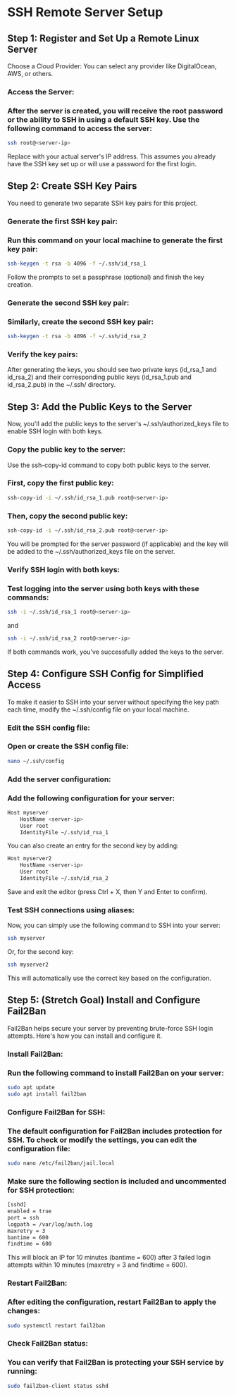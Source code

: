 # SSH Remote Server Setup
## Step 1: Register and Set Up a Remote Linux Server

Choose a Cloud Provider:
You can select any provider like DigitalOcean, AWS, or others.

### Access the Server:

### After the server is created, you will receive the root password or the ability to SSH in using a default SSH key. Use the following command to access the server:
```sh
ssh root@<server-ip>
```
Replace <server-ip> with your actual server's IP address. This assumes you already have the SSH key set up or will use a password for the first login.

## Step 2: Create SSH Key Pairs

You need to generate two separate SSH key pairs for this project.

### Generate the first SSH key pair:

### Run this command on your local machine to generate the first key pair:
```sh
ssh-keygen -t rsa -b 4096 -f ~/.ssh/id_rsa_1
```
Follow the prompts to set a passphrase (optional) and finish the key creation.

### Generate the second SSH key pair:

### Similarly, create the second SSH key pair:
```sh
ssh-keygen -t rsa -b 4096 -f ~/.ssh/id_rsa_2
```
### Verify the key pairs:

After generating the keys, you should see two private keys (id_rsa_1 and id_rsa_2) and their corresponding public keys (id_rsa_1.pub and id_rsa_2.pub) in the ~/.ssh/ directory.

## Step 3: Add the Public Keys to the Server

Now, you'll add the public keys to the server's ~/.ssh/authorized_keys file to enable SSH login with both keys.

### Copy the public key to the server:

Use the ssh-copy-id command to copy both public keys to the server.

### First, copy the first public key:
```sh
ssh-copy-id -i ~/.ssh/id_rsa_1.pub root@<server-ip>
```
### Then, copy the second public key:
```sh
ssh-copy-id -i ~/.ssh/id_rsa_2.pub root@<server-ip>
```
You will be prompted for the server password (if applicable) and the key will be added to the ~/.ssh/authorized_keys file on the server.

### Verify SSH login with both keys:

### Test logging into the server using both keys with these commands:
```sh
ssh -i ~/.ssh/id_rsa_1 root@<server-ip>
```
and
```sh
ssh -i ~/.ssh/id_rsa_2 root@<server-ip>
```
If both commands work, you've successfully added the keys to the server.

## Step 4: Configure SSH Config for Simplified Access

To make it easier to SSH into your server without specifying the key path each time, modify the ~/.ssh/config file on your local machine.

### Edit the SSH config file:

### Open or create the SSH config file:
```sh
nano ~/.ssh/config
```
### Add the server configuration:

### Add the following configuration for your server:
```sh
Host myserver
    HostName <server-ip>
    User root
    IdentityFile ~/.ssh/id_rsa_1
```
You can also create an entry for the second key by adding:
```sh
Host myserver2
    HostName <server-ip>
    User root
    IdentityFile ~/.ssh/id_rsa_2
```
Save and exit the editor (press Ctrl + X, then Y and Enter to confirm).

### Test SSH connections using aliases:

Now, you can simply use the following command to SSH into your server:
```sh
ssh myserver
```
Or, for the second key:
```sh
ssh myserver2
```
This will automatically use the correct key based on the configuration.

## Step 5: (Stretch Goal) Install and Configure Fail2Ban

Fail2Ban helps secure your server by preventing brute-force SSH login attempts. Here's how you can install and configure it.

### Install Fail2Ban:

### Run the following command to install Fail2Ban on your server:
```sh
sudo apt update
sudo apt install fail2ban
```
### Configure Fail2Ban for SSH:

### The default configuration for Fail2Ban includes protection for SSH. To check or modify the settings, you can edit the configuration file:
```sh
sudo nano /etc/fail2ban/jail.local
```
### Make sure the following section is included and uncommented for SSH protection:
```sh
[sshd]
enabled = true
port = ssh
logpath = /var/log/auth.log
maxretry = 3
bantime = 600
findtime = 600
```
This will block an IP for 10 minutes (bantime = 600) after 3 failed login attempts within 10 minutes (maxretry = 3 and findtime = 600).

### Restart Fail2Ban:

### After editing the configuration, restart Fail2Ban to apply the changes:
```sh
sudo systemctl restart fail2ban
```
### Check Fail2Ban status:

### You can verify that Fail2Ban is protecting your SSH service by running:
```sh
sudo fail2ban-client status sshd
```
